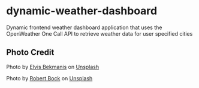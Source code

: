 # dynamic-weather-dashboard
Dynamic frontend weather dashboard application that uses the OpenWeather One Call API to retrieve weather data for user specified cities



## Photo Credit

Photo by <a href="https://unsplash.com/@bekmanis?utm_source=unsplash&utm_medium=referral&utm_content=creditCopyText">Elvis Bekmanis</a> on <a href="https://unsplash.com/s/photos/svg-lightning?utm_source=unsplash&utm_medium=referral&utm_content=creditCopyText">Unsplash</a>

Photo by <a href="https://unsplash.com/@robertbock?utm_source=unsplash&utm_medium=referral&utm_content=creditCopyText">Robert Bock</a> on <a href="https://unsplash.com/s/photos/city-night?utm_source=unsplash&utm_medium=referral&utm_content=creditCopyText">Unsplash</a>
  